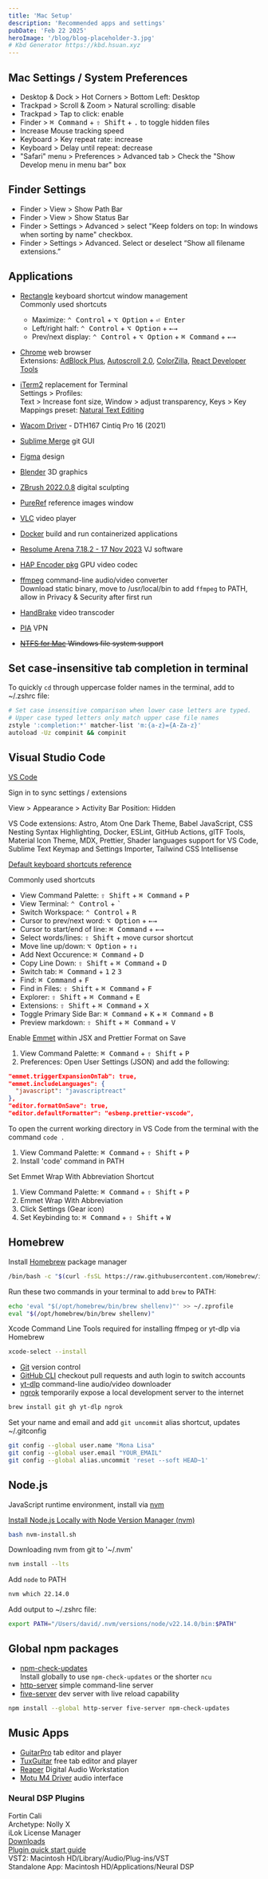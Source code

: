 ```yaml
---
title: 'Mac Setup'
description: 'Recommended apps and settings'
pubDate: 'Feb 22 2025'
heroImage: '/blog/blog-placeholder-3.jpg'
# Kbd Generator https://kbd.hsuan.xyz
---
```


## Mac Settings / System Preferences

- Desktop & Dock > Hot Corners > Bottom Left: Desktop
- Trackpad > Scroll & Zoom > Natural scrolling: disable
- Trackpad > Tap to click: enable
- Finder > <kbd>⌘ Command</kbd> + <kbd>⇧ Shift</kbd> + <kbd>.</kbd> to toggle hidden files
- Increase Mouse tracking speed
- Keyboard > Key repeat rate: increase
- Keyboard > Delay until repeat: decrease
- "Safari" menu > Preferences > Advanced tab > Check the "Show Develop menu in menu bar" box

## Finder Settings

- Finder > View > Show Path Bar
- Finder > View > Show Status Bar
- Finder > Settings > Advanced > select "Keep folders on top: In windows when sorting by name"
  checkbox.
- Finder > Settings > Advanced. Select or deselect “Show all filename extensions.”

## Applications

- [Rectangle](https://rectangleapp.com) keyboard shortcut window management  
  Commonly used shortcuts

  - Maximize: <kbd>⌃ Control</kbd> + <kbd>⌥ Option</kbd> + <kbd>⏎ Enter</kbd>
  - Left/right half: <kbd>⌃ Control</kbd> + <kbd>⌥ Option</kbd> + <kbd>←</kbd><kbd>→</kbd>
  - Prev/next display: <kbd>⌃ Control</kbd> + <kbd>⌥ Option</kbd> + <kbd>⌘ Command</kbd> +
    <kbd>←</kbd><kbd>→</kbd>

- [Chrome](https://www.google.com/chrome) web browser  
  Extensions: [AdBlock Plus](https://chromewebstore.google.com/detail/adblock-plus-free-ad-bloc/cfhdojbkjhnklbpkdaibdccddilifddb),
  [Autoscroll 2.0](https://chromewebstore.google.com/detail/autoscroll-20/kkgmmlflilcfcogmfpnhakfamdkdcbpl),
  [ColorZilla](https://chromewebstore.google.com/detail/colorzilla/bhlhnicpbhignbdhedgjhgdocnmhomnp),
  [React Developer Tools](https://chromewebstore.google.com/detail/react-developer-tools/fmkadmapgofadopljbjfkapdkoienihi)

- [iTerm2](https://iterm2.com) replacement for Terminal  
  Settings > Profiles:  
  Text > Increase font size, Window > adjust transparency, Keys > Key Mappings preset:
  [Natural Text Editing](https://superuser.com/a/1704086)

- [Wacom Driver](https://www.wacom.com/en-us/support/product-support/drivers) - DTH167 Cintiq Pro 16
  (2021)
- [Sublime Merge](https://www.sublimemerge.com) git GUI
- [Figma](https://www.figma.com/downloads/) design
- [Blender](https://www.blender.org/download/) 3D graphics
- [ZBrush 2022.0.8](https://pixologic.com/my-licenses/) digital sculpting
- [PureRef](https://www.pureref.com) reference images window
- [VLC](https://www.videolan.org/vlc/) video player
- [Docker](https://www.docker.com) build and run containerized applications
- [Resolume Arena 7.18.2 - 17 Nov 2023](https://www.resolume.com/download/) VJ software
- [HAP Encoder pkg](https://github.com/disguise-one/hap-encoder-adobe-cc/releases) GPU video codec
- [ffmpeg](https://www.ffmpeg.org) command-line audio/video converter  
  Download static binary, move to /usr/local/bin to add `ffmpeg` to PATH, allow in Privacy &
  Security after first run
- [HandBrake](https://handbrake.fr/) video transcoder
- [PIA](https://www.privateinternetaccess.com/download) VPN
- ~~[NTFS for Mac](https://www.paragon-software.com/home/ntfs-mac/) Windows file system support~~

## Set case-insensitive tab completion in terminal

To quickly `cd` through uppercase folder names in the terminal, add to ~/.zshrc file:

```bash
# Set case insensitive comparison when lower case letters are typed.
# Upper case typed letters only match upper case file names
zstyle ':completion:*' matcher-list 'm:{a-z}={A-Za-z}'
autoload -Uz compinit && compinit
```

## Visual Studio Code

[VS Code](https://code.visualstudio.com/download)

Sign in to sync settings / extensions

View > Appearance > Activity Bar Position: Hidden

VS Code extensions: Astro, Atom One Dark Theme, Babel JavaScript, CSS Nesting Syntax Highlighting,
Docker, ESLint, GitHub Actions, glTF Tools, Material Icon Theme, MDX, Prettier, Shader languages
support for VS Code, Sublime Text Keymap and Settings Importer, Tailwind CSS Intellisense

[Default keyboard shortcuts reference](https://code.visualstudio.com/docs/reference/default-keybindings)

Commonly used shortcuts

- View Command Palette: <kbd>⇧ Shift</kbd> + <kbd>⌘ Command</kbd> + <kbd>P</kbd>
- View Terminal: <kbd>⌃ Control</kbd> + <kbd>`</kbd>
- Switch Workspace: <kbd>⌃ Control</kbd> + <kbd>R</kbd>
- Cursor to prev/next word: <kbd>⌥ Option</kbd> + <kbd>←</kbd><kbd>→</kbd>
- Cursor to start/end of line: <kbd>⌘ Command</kbd> + <kbd>←</kbd><kbd>→</kbd>
- Select words/lines: <kbd>⇧ Shift</kbd> + move cursor shortcut
- Move line up/down: <kbd>⌥ Option</kbd> + <kbd>↑</kbd><kbd>↓</kbd>
- Add Next Occurence: <kbd>⌘ Command</kbd> + <kbd>D</kbd>
- Copy Line Down: <kbd>⇧ Shift</kbd> + <kbd>⌘ Command</kbd> + <kbd>D</kbd>
- Switch tab: <kbd>⌘ Command</kbd> + <kbd>1</kbd> <kbd>2</kbd> <kbd>3</kbd>
- Find: <kbd>⌘ Command</kbd> + <kbd>F</kbd>
- Find in Files: <kbd>⇧ Shift</kbd> + <kbd>⌘ Command</kbd> + <kbd>F</kbd>
- Explorer: <kbd>⇧ Shift</kbd> + <kbd>⌘ Command</kbd> + <kbd>E</kbd>
- Extensions: <kbd>⇧ Shift</kbd> + <kbd>⌘ Command</kbd> + <kbd>X</kbd>
- Toggle Primary Side Bar: <kbd>⌘ Command</kbd> + <kbd>K</kbd> + <kbd>⌘ Command</kbd> + <kbd>B</kbd>
- Preview markdown: <kbd>⇧ Shift</kbd> + <kbd>⌘ Command</kbd> + <kbd>V</kbd>

Enable [Emmet](https://emmet.io) within JSX and Prettier Format on Save

1. View Command Palette: <kbd>⌘ Command</kbd> + <kbd>⇧ Shift</kbd> + <kbd>P</kbd>
2. Preferences: Open User Settings (JSON) and add the following:

```json
"emmet.triggerExpansionOnTab": true,
"emmet.includeLanguages": {
  "javascript": "javascriptreact"
},
"editor.formatOnSave": true,
"editor.defaultFormatter": "esbenp.prettier-vscode",
```

To open the current working directory in VS Code from the terminal with the command `code .`

1. View Command Palette: <kbd>⌘ Command</kbd> + <kbd>⇧ Shift</kbd> + <kbd>P</kbd>
2. Install 'code' command in PATH

Set Emmet Wrap With Abbreviation Shortcut

1. View Command Palette: <kbd>⌘ Command</kbd> + <kbd>⇧ Shift</kbd> + <kbd>P</kbd>
2. Emmet Wrap With Abbreviation
3. Click Settings (Gear icon)
4. Set Keybinding to: <kbd>⌘ Command</kbd> + <kbd>⇧ Shift</kbd> + <kbd>W</kbd>
<!-- `Ctrl + Shift + W` is default on Windows -->

## Homebrew

Install [Homebrew](https://brew.sh) package manager

```bash
/bin/bash -c "$(curl -fsSL https://raw.githubusercontent.com/Homebrew/install/HEAD/install.sh)"
```

Run these two commands in your terminal to add `brew` to PATH:

```bash
echo 'eval "$(/opt/homebrew/bin/brew shellenv)"' >> ~/.zprofile
eval "$(/opt/homebrew/bin/brew shellenv)"
```

Xcode Command Line Tools required for installing ffmpeg or yt-dlp via Homebrew

```bash
xcode-select --install
```

- [Git](https://git-scm.com) version control
- [GitHub CLI](https://cli.github.com) checkout pull requests and auth login to switch accounts
- [yt-dlp](https://github.com/yt-dlp/yt-dlp#readme) command-line audio/video downloader
- [ngrok](https://ngrok.com/docs/getting-started) temporarily expose a local development server to
  the internet

```bash
brew install git gh yt-dlp ngrok
```

Set your name and email and add `git uncommit` alias shortcut, updates ~/.gitconfig

```bash
git config --global user.name "Mona Lisa"
git config --global user.email "YOUR_EMAIL"
git config --global alias.uncommit 'reset --soft HEAD~1'
```

## Node.js

JavaScript runtime environment, install via
[nvm](https://github.com/nvm-sh/nvm#installing-and-updating)

[Install Node.js Locally with Node Version Manager (nvm)](https://heynode.com/tutorial/install-nodejs-locally-nvm)

```bash
bash nvm-install.sh
```

Downloading nvm from git to '~/.nvm'

```bash
nvm install --lts
```

Add `node` to PATH

```bash
nvm which 22.14.0
```

Add output to ~/.zshrc file:

```bash
export PATH="/Users/david/.nvm/versions/node/v22.14.0/bin:$PATH"
```

## Global npm packages

- [npm-check-updates](https://github.com/raineorshine/npm-check-updates)  
  Install globally to use `npm-check-updates` or the shorter `ncu`
- [http-server](https://github.com/http-party/http-server) simple command-line server
- [five-server](https://github.com/yandeu/five-server) dev server with live reload capability

```bash
npm install --global http-server five-server npm-check-updates
```

## Music Apps

- [GuitarPro](https://www.guitar-pro.com) tab editor and player
- [TuxGuitar](https://www.tuxguitar.app) free tab editor and player
- [Reaper](https://www.reaper.fm/download.php) Digital Audio Workstation
- [Motu M4 Driver](https://motu.com/en-us/download/product/410/#1823) audio interface

### Neural DSP Plugins

Fortin Cali  
Archetype: Nolly X  
iLok License Manager  
[Downloads](https://neuraldsp.com/downloads)  
[Plugin quick start guide](https://neuraldsp.com/getting-started/plugin-quick-start-guide#purchased-license)  
VST2: Macintosh HD/Library/Audio/Plug-ins/VST  
Standalone App: Macintosh HD/Applications/Neural DSP
